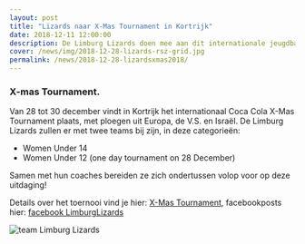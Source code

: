 ```yaml
---
layout: post
title: "Lizards naar X-Mas Tournament in Kortrijk"
date: 2018-12-11 12:00:00
description: De Limburg Lizards doen mee aan dit internationale jeugdbasketbaltoernooi.
cover: /news/img/2018-12-28-lizards-rsz-grid.jpg
permalink: /news/2018-12-28-lizardsxmas2018/
---
```


### X-mas Tournament.

Van 28 tot 30 december vindt in Kortrijk het internationaal Coca Cola X-Mas Tournament plaats, met ploegen uit Europa, de V.S. en Israël.
De Limburg Lizards zullen er met twee teams bij zijn, in deze categorieën:

- Women Under 14 
- Women Under 12 (one day tournament on 28 December)

Samen met hun coaches bereiden ze zich ondertussen volop voor op deze uitdaging!

Details over het toernooi vind je hier: [X-Mas Tournament](http://www.x-mastournament.be), facebookposts hier: [facebook LimburgLizards](https://www.facebook.com/LimburgLizards/posts/278713986174902?__xts__%5B0%5D=68.ARA_M0Azr1IV-iaEOb8Udjv4Cxcgd015BzNNNKVLapmQepJsdrz3AJG7imwUt9Bl7UUajfnFb6_7vYP4fX-6lvOQkRhNP40Tf7GpIvTDl8kAxMqNKgVDJBPLE6rWaw1ZKA_Ffbg5ThqtFnkx8JqXqJqNV-Ab5Kyu411ffarZqKQWNBcWpdOH316nPfzqJQEEPYoGql6y8srvWhbZs_Q26FDImuadK3fBX-WbFt4ZmqjHbyuOyDmQr98AibI36k2owBpiAsPs_ipz0rhf5dwbSRCOrWM64Ra68PC5R4N2b1nSQp-jaI_VfUgA9UPE8iyV9hSqzBCWxi_jik0W0EY56s3tzgvKgumbjVhEpVZMbwLthQ3rOl6V4Q&__tn__=-R)

![team Limburg Lizards](/news/img/2018-12-28-lizards-geel-rsz.jpg)
